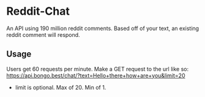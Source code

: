# Reddit-Chat
An API using 190 million reddit comments. Based off of your text, an existing reddit comment will respond.

## Usage
Users get 60 requests per minute. Make a GET request to the url like so:
https://api.bongo.best/chat/?text=Hello+there+how+are+you&limit=20

* limit is optional. Max of 20. Min of 1.
